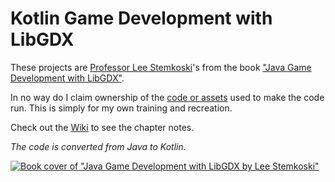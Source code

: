 # Kotlin Game Development with LibGDX
These projects are [Professor Lee Stemkoski](https://www.adelphi.edu/faculty/profiles/profile.php?PID=0372)'s from the book ["Java Game Development with LibGDX"](https://www.apress.com/gp/book/9781484233238).

In no way do I claim ownership of the [code or assets](https://github.com/Apress/java-game-dev-LibGDX) used to make the code run.
This is simply for my own training and recreation.


Check out the [Wiki](https://github.com/Slideshow776/Kotlin-Game-Development-with-LibGDX/wiki) to see the chapter notes.

_The code is converted from Java to Kotlin._

[![Book cover of "Java Game Development with LibGDX by Lee Stemkoski"](https://images-na.ssl-images-amazon.com/images/I/41jIXLls7PL._SX348_BO1,204,203,200_.jpg)](https://www.apress.com/gp/book/9781484233238)
